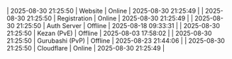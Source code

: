 | 2025-08-30 21:25:50 | Website | Online | 2025-08-30 21:25:49 |
| 2025-08-30 21:25:50 | Registration | Online | 2025-08-30 21:25:49 |
| 2025-08-30 21:25:50 | Auth Server | Offline | 2025-08-18 09:33:31 |
| 2025-08-30 21:25:50 | Kezan (PvE) | Offline | 2025-08-03 17:58:02 |
| 2025-08-30 21:25:50 | Gurubashi (PvP) | Offline | 2025-08-23 21:44:06 |
| 2025-08-30 21:25:50 | Cloudflare | Online | 2025-08-30 21:25:49 |
